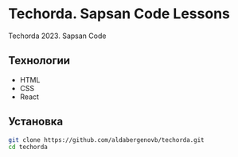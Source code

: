 # Techorda. Sapsan Code Lessons

Techorda 2023. Sapsan Code

## Технологии

- HTML
- CSS
- React

## Установка

```bash
git clone https://github.com/aldabergenovb/techorda.git
cd techorda
```
